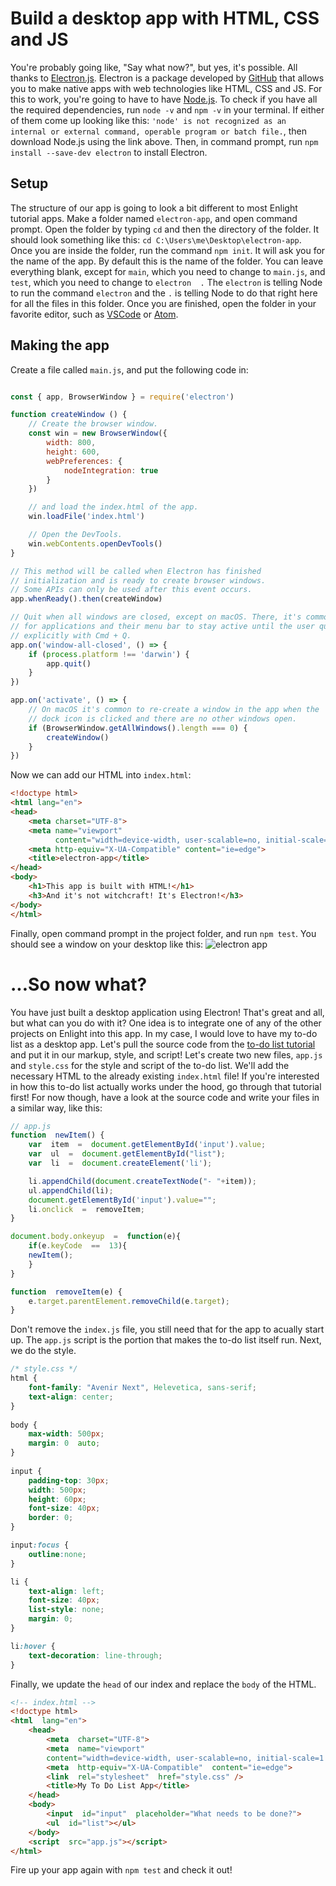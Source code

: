# Build a desktop app with HTML, CSS and JS 
You're probably going like, "Say what now?", but yes, it's possible. All thanks to [Electron.js](https://electronjs.org). Electron is a package developed by [GitHub](https://github.com/electron/electron) that allows you to make native apps with web technologies like HTML, CSS and JS.
For this to work, you're going to have to have [Node.js](https://nodejs.org/en/download/). To check if you have all the required dependencies, run ```node -v``` and ```npm -v``` in your terminal. If either of them come up looking like this: ```'node' is not recognized as an internal or external command,
operable program or batch file.```, then download Node.js using the link above. Then, in command prompt, run ```npm install --save-dev electron``` to install Electron.

## Setup
The structure of our app is going to look a bit different to most Enlight tutorial apps.
Make a folder named `electron-app`, and open command prompt. Open the folder by typing `cd` and then the directory of the folder. It should look something like this: `cd C:\Users\me\Desktop\electron-app`. Once you are inside the folder, run the command `npm init`. It will ask you for the name of the app. By default this is the name of the folder. You can leave everything blank, except for `main`, which you need to change to `main.js`, and `test`, which you need to change to `electron  .` The `electron` is telling Node to run the command `electron` and the `.` is telling Node to do that right here for all the files in this folder. Once you are finished, open the folder in your favorite editor, such as [VSCode](https://code.visualstudio.com) or [Atom](https://atom.io).

## Making the app
Create a file called `main.js`, and put the following code in:

```javascript

const { app, BrowserWindow } = require('electron')

function createWindow () {
    // Create the browser window.
    const win = new BrowserWindow({
        width: 800,
        height: 600,
        webPreferences: {
            nodeIntegration: true
        }
    })

    // and load the index.html of the app.
    win.loadFile('index.html')

    // Open the DevTools.
    win.webContents.openDevTools()
}

// This method will be called when Electron has finished
// initialization and is ready to create browser windows.
// Some APIs can only be used after this event occurs.
app.whenReady().then(createWindow)

// Quit when all windows are closed, except on macOS. There, it's common
// for applications and their menu bar to stay active until the user quits
// explicitly with Cmd + Q.
app.on('window-all-closed', () => {
    if (process.platform !== 'darwin') {
        app.quit()
    }
})

app.on('activate', () => {
    // On macOS it's common to re-create a window in the app when the
    // dock icon is clicked and there are no other windows open.
    if (BrowserWindow.getAllWindows().length === 0) {
        createWindow()
    }
})
```

Now we can add our HTML into ```index.html```:
```html
<!doctype html>
<html lang="en">
<head>
    <meta charset="UTF-8">
    <meta name="viewport"
          content="width=device-width, user-scalable=no, initial-scale=1.0, maximum-scale=1.0, minimum-scale=1.0">
    <meta http-equiv="X-UA-Compatible" content="ie=edge">
    <title>electron-app</title>
</head>
<body>
    <h1>This app is built with HTML!</h1>
    <h3>And it's not witchcraft! It's Electron!</h3>
</body>
</html>
```
Finally, open command prompt in the project folder, and run `npm test`. You should see a window on your desktop like this: ![electron app](https://cdn.discordapp.com/attachments/659135546060439592/730402981668847646/unknown.png)
# ...So now what?
You have just built a desktop application using Electron! That's great and all, but what can you do with it? One idea is to integrate one of any of the other projects on Enlight into this app. In my case, I would love to have my to-do list as a desktop app. Let's pull the source code from the [to-do list tutorial](https://enlight.nyc/projects/to-do) and put it in our markup, style, and script! Let's create two new files, `app.js` and `style.css` for the style and script of the to-do list. We'll add the necessary HTML to the already existing `index.html` file! If you're interested in how this to-do list actually works under the hood, go through that tutorial first! For now though, have a look at the source code and write your files in a similar way, like this:
```javascript
// app.js
function  newItem() {
	var  item  =  document.getElementById('input').value;
	var  ul  =  document.getElementById("list");
	var  li  =  document.createElement('li');

	li.appendChild(document.createTextNode("- "+item));
	ul.appendChild(li);
	document.getElementById('input').value="";
	li.onclick  =  removeItem;
}

document.body.onkeyup  =  function(e){
	if(e.keyCode  ==  13){
	newItem();
	}
}

function  removeItem(e) {
	e.target.parentElement.removeChild(e.target);
}
```
Don't remove the `index.js` file, you still need that for the app to acually start up. The `app.js` script is the portion that makes the to-do list itself run. Next, we do the style.
```css
/* style.css */
html {
	font-family: "Avenir Next", Helevetica, sans-serif;
	text-align: center;
}
  
body {
	max-width: 500px;
	margin: 0  auto;
}
  
input {
	padding-top: 30px;
	width: 500px;
	height: 60px;
	font-size: 40px;
	border: 0;
}

input:focus {
	outline:none;
} 

li {
	text-align: left;
	font-size: 40px;
	list-style: none;
	margin: 0;
}

li:hover {
	text-decoration: line-through;
}
```
Finally, we update the `head` of our index and replace the `body` of the HTML.
```html
<!-- index.html -->
<!doctype html>
<html  lang="en">
	<head>
		<meta  charset="UTF-8">
		<meta  name="viewport"
		content="width=device-width, user-scalable=no, initial-scale=1.0, maximum-scale=1.0, minimum-scale=1.0">
		<meta  http-equiv="X-UA-Compatible"  content="ie=edge">
		<link  rel="stylesheet"  href="style.css" />
		<title>My To Do List App</title>
	</head>
	<body>
		<input  id="input"  placeholder="What needs to be done?">
		<ul  id="list"></ul>
	</body>
	<script  src="app.js"></script>
</html>
```
Fire up your app again with `npm test` and check it out! 
<!--stackedit_data:
eyJoaXN0b3J5IjpbLTExMzA4Mzg1NDUsLTMwMzk3MTcxNSwtMj
AzNTMxOTExMl19
-->